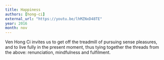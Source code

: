 ```yaml
---
title: Happiness
authors: [hong-ci]
external_url: "https://youtu.be/lhMZNxD48TE"
year: 2016
month: nov
---
```


Ven Hong Ci invites us to get off the treadmill of pursuing sense pleasures, and to live fully in the present moment, thus tying together the threads from the above: renunciation, mindfulness and fulfilment.
